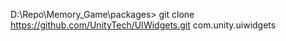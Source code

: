 

D:\Repo\Memory_Game\packages> git clone https://github.com/UnityTech/UIWidgets.git com.unity.uiwidgets